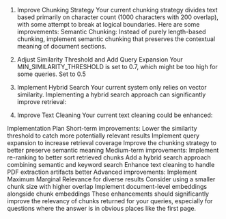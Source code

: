 1. Improve Chunking Strategy
Your current chunking strategy divides text based primarily on character count (1000 characters with 200 overlap), with some attempt to break at logical boundaries. Here are some improvements:
Semantic Chunking: Instead of purely length-based chunking, implement semantic chunking that preserves the contextual meaning of document sections.

2. Adjust Similarity Threshold and Add Query Expansion
Your MIN_SIMILARITY_THRESHOLD is set to 0.7, which might be too high for some queries. Set to 0.5


3. Implement Hybrid Search
Your current system only relies on vector similarity. Implementing a hybrid search approach can significantly improve retrieval:


4. Improve Text Cleaning
Your current text cleaning could be enhanced:




Implementation Plan
Short-term improvements:
Lower the similarity threshold to catch more potentially relevant results
Implement query expansion to increase retrieval coverage
Improve the chunking strategy to better preserve semantic meaning
Medium-term improvements:
Implement re-ranking to better sort retrieved chunks
Add a hybrid search approach combining semantic and keyword search
Enhance text cleaning to handle PDF extraction artifacts better
Advanced improvements:
Implement Maximum Marginal Relevance for diverse results
Consider using a smaller chunk size with higher overlap
Implement document-level embeddings alongside chunk embeddings
These enhancements should significantly improve the relevancy of chunks returned for your queries, especially for questions where the answer is in obvious places like the first page.